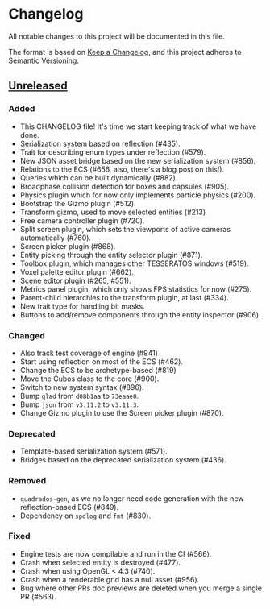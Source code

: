 # Changelog

All notable changes to this project will be documented in this file.

The format is based on [Keep a Changelog](https://keepachangelog.com/en/1.1.0/),
and this project adheres to [Semantic Versioning](https://semver.org/spec/v2.0.0.html).

## [Unreleased]

### Added

- This CHANGELOG file! It's time we start keeping track of what we have done.
- Serialization system based on reflection (#435).
- Trait for describing enum types under reflection (#579).
- New JSON asset bridge based on the new serialization system (#856).
- Relations to the ECS (#656, also, there's a blog post on this!).
- Queries which can be built dynamically (#882).
- Broadphase collision detection for boxes and capsules (#905).
- Physics plugin which for now only implements particle physics (#200).
- Bootstrap the Gizmo plugin (#512).
- Transform gizmo, used to move selected entities (#213)
- Free camera controller plugin (#720).
- Split screen plugin, which sets the viewports of active cameras automatically (#760).
- Screen picker plugin (#868).
- Entity picking through the entity selector plugin (#871).
- Toolbox plugin, which manages other TESSERATOS windows (#519).
- Voxel palette editor plugin (#662).
- Scene editor plugin (#265, #551).
- Metrics panel plugin, which only shows FPS statistics for now (#275).
- Parent-child hierarchies to the transform plugin, at last (#334).
- New trait type for handling bit masks.
- Buttons to add/remove components through the entity inspector (#906).

### Changed

- Also track test coverage of engine (#941)
- Start using reflection on most of the ECS (#462).
- Change the ECS to be archetype-based (#819)
- Move the Cubos class to the core (#900).
- Switch to new system syntax (#896).
- Bump `glad` from `d08b1aa` to `73eaae0`.
- Bump `json` from `v3.11.2` to `v3.11.3`.
- Change Gizmo plugin to use the Screen picker plugin (#870).

### Deprecated

- Template-based serialization system (#571).
- Bridges based on the deprecated serialization system (#436).

### Removed

- `quadrados-gen`, as we no longer need code generation with the new reflection-based ECS (#849).
- Dependency on `spdlog` and `fmt` (#830).

### Fixed

- Engine tests are now compilable and run in the CI (#566).
- Crash when selected entity is destroyed (#477).
- Crash when using OpenGL < 4.3 (#740).
- Crash when a renderable grid has a null asset (#956).
- Bug where other PRs doc previews are deleted when you merge a single PR (#563).

[unreleased]: https://github.com/GameDevTecnico/cubos/commits/main/
